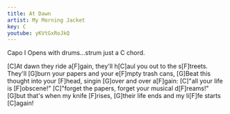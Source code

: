 ```yaml
---
title: At Dawn
artist: My Morning Jacket
key: C
youtube: yKVtGxRoJkQ
---
```


Capo I
Opens with drums...strum just a C chord.

[C]At dawn they ride a[F]gain, they'll h[C]aul you out to the s[F]treets.
They'll [G]burn your papers and your e[F]mpty trash cans,
[G]Beat this thought into your [F]head, singin [G]over and over a[F]gain:
[C]"all your life is [F]obscene!"
[C]"forget the papers, forget your musical d[F]reams!"
[G]but that's when my knife [F]rises,
[G]their life ends and my li[F]fe starts [C]again!
